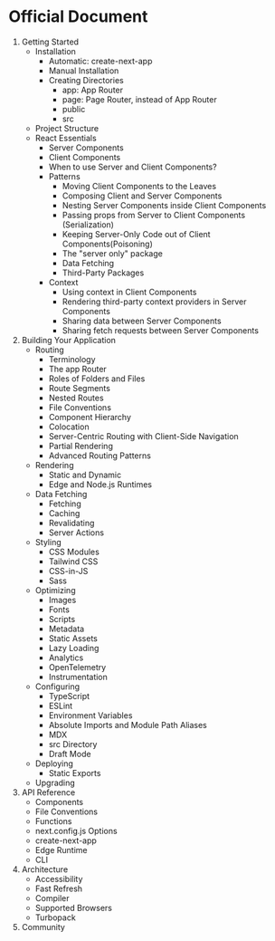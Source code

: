 # Official Document

1. Getting Started
   - Installation
     - Automatic: create-next-app
     - Manual Installation
     - Creating Directories
       - app: App Router
       - page: Page Router, instead of App Router
       - public
       - src
   - Project Structure
   - React Essentials
      - Server Components
      - Client Components
      - When to use Server and Client Components?
      - Patterns
        - Moving Client Components to the Leaves
        - Composing Client and Server Components
        - Nesting Server Components inside Client Components
        - Passing props from Server to Client Components (Serialization)
        - Keeping Server-Only Code out of Client Components(Poisoning)
        - The "server only" package
        - Data Fetching
        - Third-Party Packages
      - Context
        - Using context in Client Components
        - Rendering third-party context providers in Server Components
        - Sharing data between Server Components
        - Sharing fetch requests between Server Components
2. Building Your Application
   - Routing
     - Terminology
     - The app Router
     - Roles of Folders and Files
     - Route Segments
     - Nested Routes
     - File Conventions
     - Component Hierarchy
     - Colocation
     - Server-Centric Routing with Client-Side Navigation
     - Partial Rendering
     - Advanced Routing Patterns
   - Rendering
     - Static and Dynamic
     - Edge and Node.js Runtimes
   - Data Fetching
     - Fetching
     - Caching
     - Revalidating
     - Server Actions
   - Styling
     - CSS Modules
     - Tailwind CSS
     - CSS-in-JS
     - Sass
   - Optimizing
     - Images
     - Fonts
     - Scripts
     - Metadata
     - Static Assets
     - Lazy Loading
     - Analytics
     - OpenTelemetry
     - Instrumentation
   - Configuring
     - TypeScript
     - ESLint
     - Environment Variables
     - Absolute Imports and Module Path Aliases
     - MDX
     - src Directory
     - Draft Mode
   - Deploying
     - Static Exports
   - Upgrading
3. API Reference
   - Components
   - File Conventions
   - Functions
   - next.config.js Options
   - create-next-app
   - Edge Runtime
   - CLI
4. Architecture
   - Accessibility
   - Fast Refresh
   - Compiler
   - Supported Browsers
   - Turbopack
5. Community
